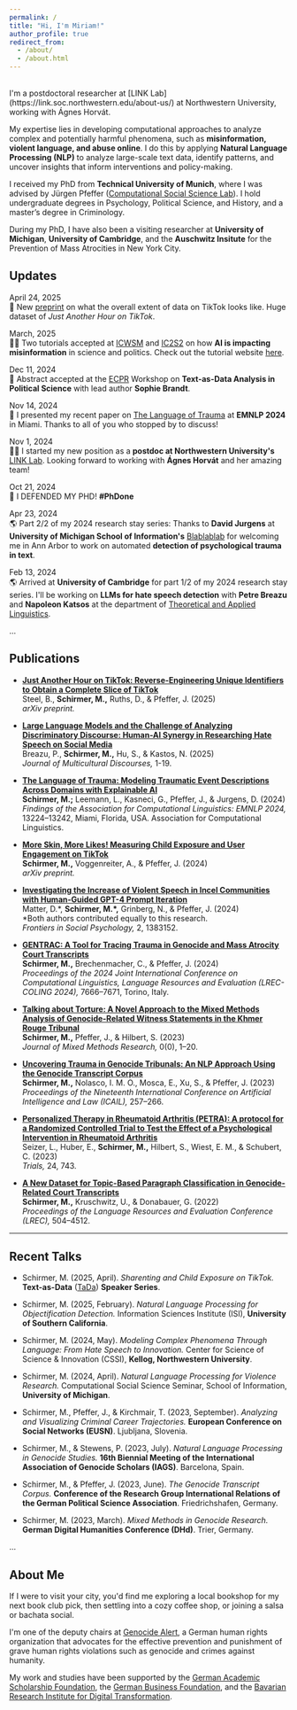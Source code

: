 ```yaml
---
permalink: /
title: "Hi, I'm Miriam!"
author_profile: true
redirect_from: 
  - /about/
  - /about.html
---
```

<br>
I'm a postdoctoral researcher at [LINK Lab](https://link.soc.northwestern.edu/about-us/) at Northwestern University, working with Ágnes Horvát.

My expertise lies in developing computational approaches to analyze complex and potentially harmful phenomena, such as **misinformation, violent language, and abuse online**. I do this by applying **Natural Language Processing (NLP)** to analyze large-scale text data, identify patterns, and uncover insights that inform interventions and policy-making.

I received my PhD from **Technical University of Munich**, where I was advised by Jürgen Pfeffer ([Computational Social Science Lab](https://www.hfp.tum.de/css/startseite/)). I hold undergraduate degrees in Psychology, Political Science, and History, and a master’s degree in Criminology.

During my PhD, I have also been a visiting researcher at **University of Michigan**, **University of Cambridge**, and the **Auschwitz Insitute** for the Prevention of Mass Atrocities in New York City.

Updates
------

April 24, 2025  
📄 New [preprint](https://arxiv.org/abs/2504.13279) on what the overall extent of data on TikTok looks like. Huge dataset of *Just Another Hour on TikTok*.

March, 2025  
👩‍🏫 Two tutorials accepted at [ICWSM](https://www.icwsm.org/2025/index.html) and [IC2S2](https://www.ic2s2-2025.org) on how **AI is impacting misinformation** in science and politics. Check out the tutorial website [here](https://sites.google.com/view/icwsm-tutorial-misinformation/startseite).

Dec 11, 2024      
📄 Abstract accepted at the [ECPR](https://ecpr.eu/Events/Event/WorkshopDetails/15709) Workshop on **Text-as-Data Analysis in Political Science** with lead author **Sophie Brandt**.

Nov 14, 2024      
🌴 I presented my recent paper on [The Language of Trauma](https://aclanthology.org/2024.findings-emnlp.773) at **EMNLP 2024** in Miami. Thanks to all of you who stopped by to discuss!

Nov 1, 2024       
👩‍🎓 I started my new position as a **postdoc at Northwestern University's** [LINK Lab](https://link.soc.northwestern.edu/about-us/). Looking forward to working with **Ágnes Horvát** and her amazing team!

Oct 21, 2024      
🎉 I DEFENDED MY PHD! **#PhDone**

Apr 23, 2024      
🌎 Part 2/2 of my 2024 research stay series: Thanks to **David Jurgens** at **University of Michigan School of Information's** [Blablablab](https://blablablab.si.umich.edu) for welcoming me in Ann Arbor to work on automated **detection of psychological trauma in text**.

Feb 13, 2024      
🌎 Arrived at **University of Cambridge** for part 1/2 of my 2024 research stay series. I'll be working on **LLMs for hate speech detection** with **Petre Breazu** and **Napoleon Katsos** at the department of [Theoretical and Applied Linguistics](https://www.mmll.cam.ac.uk/nk248).  

...




Publications
------
- **[Just Another Hour on TikTok: Reverse-Engineering Unique Identifiers to Obtain a Complete Slice of TikTok](https://arxiv.org/abs/2504.13279)**  
  Steel, B., **Schirmer, M.,** Ruths, D., & Pfeffer, J. (2025)  
  *arXiv preprint.*

- **[Large Language Models and the Challenge of Analyzing Discriminatory Discourse: Human-AI Synergy in Researching Hate Speech on Social Media](https://www.tandfonline.com/doi/full/10.1080/17447143.2025.2476967)**  
  Breazu, P., **Schirmer, M.,** Hu, S., & Kastos, N. (2025)  
  *Journal of Multicultural Discourses,* 1-19.

- **[The Language of Trauma: Modeling Traumatic Event Descriptions Across Domains with Explainable AI](https://aclanthology.org/2024.findings-emnlp.773)**  
  **Schirmer, M.;** Leemann, L., Kasneci, G., Pfeffer, J., & Jurgens, D. (2024)  
  *Findings of the Association for Computational Linguistics: EMNLP 2024,* 13224–13242, Miami, Florida, USA. Association for Computational Linguistics.

- **[More Skin, More Likes! Measuring Child Exposure and User Engagement on TikTok](https://arxiv.org/abs/2408.05622)**  
  **Schirmer, M.,** Voggenreiter, A., & Pfeffer, J. (2024)  
  *arXiv preprint.*

- **[Investigating the Increase of Violent Speech in Incel Communities with Human-Guided GPT-4 Prompt Iteration](https://doi.org/10.3389/frsps.2024.1383152)**  
  Matter, D.\*, **Schirmer, M.\*,** Grinberg, N., & Pfeffer, J. (2024)  
  \*Both authors contributed equally to this research. <br>
  *Frontiers in Social Psychology,* 2, 1383152.  
  

- **[GENTRAC: A Tool for Tracing Trauma in Genocide and Mass Atrocity Court Transcripts](https://aclanthology.org/2024.lrec-main.677)**  
  **Schirmer, M.,** Brechenmacher, C., & Pfeffer, J. (2024)  
  *Proceedings of the 2024 Joint International Conference on Computational Linguistics, Language Resources and Evaluation (LREC-COLING 2024),* 7666–7671, Torino, Italy.

- **[Talking about Torture: A Novel Approach to the Mixed Methods Analysis of Genocide-Related Witness Statements in the Khmer Rouge Tribunal](https://doi.org/10.1177/15586898231218463)**  
  **Schirmer, M.,** Pfeffer, J., & Hilbert, S. (2023)  
  *Journal of Mixed Methods Research,* 0(0), 1–20.

- **[Uncovering Trauma in Genocide Tribunals: An NLP Approach Using the Genocide Transcript Corpus](https://doi.org/10.1145/3594536.3595147)**  
  **Schirmer, M.,** Nolasco, I. M. O., Mosca, E., Xu, S., & Pfeffer, J. (2023)  
  *Proceedings of the Nineteenth International Conference on Artificial Intelligence and Law (ICAIL),* 257–266.

- **[Personalized Therapy in Rheumatoid Arthritis (PETRA): A protocol for a Randomized Controlled Trial to Test the Effect of a Psychological Intervention in Rheumatoid Arthritis](https://doi.org/10.1186/s13063-023-07707-0)**  
  Seizer, L., Huber, E., **Schirmer, M.,** Hilbert, S., Wiest, E. M., & Schubert, C. (2023)  
  *Trials,* 24, 743.

- **[A New Dataset for Topic-Based Paragraph Classification in Genocide-Related Court Transcripts](https://aclanthology.org/2022.lrec-1.479)**  
  **Schirmer, M.,** Kruschwitz, U., & Donabauer, G. (2022)  
  *Proceedings of the Language Resources and Evaluation Conference (LREC),* 504–4512.


------

Recent Talks
------
- Schirmer, M. (2025, April). *Sharenting and Child Exposure on TikTok.* **Text-as-Data** ([TaDa](https://sites.google.com/view/polsci-ml-initiative/talks?authuser=0)) **Speaker Series**.

- Schirmer, M. (2025, February). *Natural Language Processing for Objectification Detection.* Information Sciences Institute (ISI), **University of Southern California**.

- Schirmer, M. (2024, May). *Modeling Complex Phenomena Through Language: From Hate Speech to Innovation.* Center for Science of Science & Innovation (CSSI), **Kellog, Northwestern University**.

- Schirmer, M. (2024, April). *Natural Language Processing for Violence Research.* Computational Social Science Seminar, School of Information, **University of Michigan**.

- Schirmer, M., Pfeffer, J., & Kirchmair, T. (2023, September). *Analyzing and Visualizing Criminal Career Trajectories.* **European Conference on Social Networks (EUSN)**. Ljubljana, Slovenia.

- Schirmer, M., & Stewens, P. (2023, July). *Natural Language Processing in Genocide Studies.* **16th Biennial Meeting of the International Association of Genocide Scholars (IAGS)**. Barcelona, Spain.

- Schirmer, M., & Pfeffer, J. (2023, June). *The Genocide Transcript Corpus.* **Conference of the Research Group International Relations of the German Political Science Association**. Friedrichshafen, Germany.

- Schirmer, M. (2023, March). *Mixed Methods in Genocide Research.* **German Digital Humanities Conference (DHd)**. Trier, Germany.

...


About Me
------

If I were to visit your city, you'd find me exploring a local bookshop for my next book club pick, then settling into a cozy coffee shop, or joining a salsa or bachata social.

I'm one of the deputy chairs at [Genocide Alert](https://www.genocide-alert.de/about/), a German human rights organization that advocates for the effective prevention and punishment of grave human rights violations such as genocide and crimes against humanity.

My work and studies have been supported by the [German Academic Scholarship Foundation](https://www.studienstiftung.de/en/), the [German Business Foundation](https://www.sdw.org), and the [Bavarian Research Institute for Digital Transformation](https://en.bidt.digital).